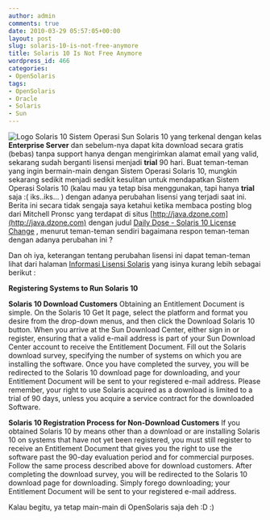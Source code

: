 ```yaml
---
author: admin
comments: true
date: 2010-03-29 05:57:05+00:00
layout: post
slug: solaris-10-is-not-free-anymore
title: Solaris 10 Is Not Free Anymore
wordpress_id: 466
categories:
- OpenSolaris
tags:
- OpenSolaris
- Oracle
- Solaris
- Sun
---
```


![Logo Solaris 10](http://farm3.static.flickr.com/2804/4472609608_7e45b31cd4_m.jpg) Sistem Operasi Sun Solaris 10 yang terkenal dengan kelas **Enterprise Server** dan sebelum-nya dapat kita download secara gratis (bebas) tanpa support hanya dengan mengirimkan alamat email yang valid, sekarang sudah berganti lisensi menjadi **trial** 90 hari. Buat teman-teman yang ingin bermain-main dengan Sistem Operasi Solaris 10, mungkin sekarang sedikit menjadi sedikit kesulitan untuk mendapatkan Sistem Operasi Solaris 10 (kalau mau ya tetap bisa menggunakan, tapi hanya **trial** saja :( iks..iks... ) dengan adanya perubahan lisensi yang terjadi saat ini. Berita ini secara tidak sengaja saya ketahui ketika membaca posting blog dari Mitchell Pronsc yang terdapat di situs [http://java.dzone.com](http://java.dzone.com) dengan judul [Daily Dose - Solaris 10 License Change](http://java.dzone.com/dose/dzone-daily-dose-329?utm_source=feedburner&utm_medium=feed&utm_campaign=Feed%3A+javalobby%2Ffrontpage+%28Javalobby+%2F+Java+Zone%29) , menurut teman-teman sendiri bagaimana respon teman-teman dengan adanya perubahan ini ?

Dan oh iya, keterangan tentang perubahan lisensi ini dapat teman-teman lihat dari halaman [Informasi Lisensi Solaris](http://www.sun.com/software/solaris/popup.jsp?info=17) yang isinya kurang lebih sebagai berikut :


> 
**Registering Systems to Run Solaris 10**

**Solaris 10 Download Customers**
Obtaining an Entitlement Document is simple. On the Solaris 10 Get It page, select the platform and format you desire from the drop-down menus, and then click the Download Solaris 10 button. When you arrive at the Sun Download Center, either sign in or register, ensuring that a valid e-mail address is part of your Sun Download Center account to receive the Entitlement Document. Fill out the Solaris download survey, specifying the number of systems on which you are installing the software. Once you have completed the survey, you will be redirected to the Solaris 10 download page for downloading, and your Entitlement Document will be sent to your registered e-mail address. Please remember, your right to use Solaris acquired as a download is limited to a trial of 90 days, unless you acquire a service contract for the downloaded Software.

**Solaris 10 Registration Process for Non-Download Customers**
If you obtained Solaris 10 by means other than a download or are installing Solaris 10 on systems that have not yet been registered, you must still register to receive an Entitlement Document that gives you the right to use the software past the 90-day evaluation period and for commercial purposes. Follow the same process described above for download customers. After completing the download survey, you will be redirected to the Solaris 10 download page for downloading. Simply forego downloading; your Entitlement Document will be sent to your registered e-mail address. 




Kalau begitu, ya tetap main-main di OpenSolaris saja deh :D :)

